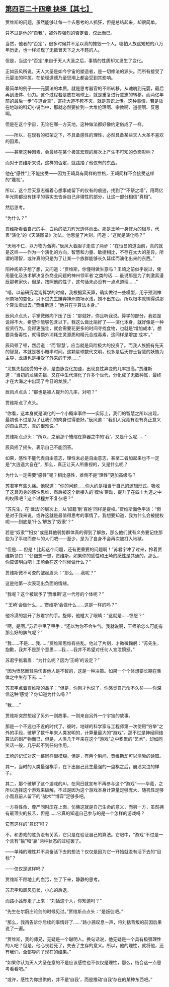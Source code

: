 ## [第四百二十四章 抉择【其七】](https://www.xxbiquge.com/11_11207/9197506.html)


  贾维斯的问题，虽然能够让每一个去思考的人抓狂，但是总结起来，却很简单。

  只不过是他的“自我”，被外界强烈的否定着，仅此而已。

  当然，他者的“否定”，很多时候并不足以真的摧毁一个人。哪怕人族这短短的八万年历史，也一样涌现了无数冒天下之大不韪的人。

  但是，当这个“否定”来自于天人大圣之后，事情的性质却又发生了变化。

  正如辰风所说，天人大圣是如今宇宙的塑造者，是一切修法的源头。而所有接受了元婴法的种属，在伦理道德乃至思潮上都会受到其影响。

  最简单的例子——元婴法的本质，就是思考器官的不断转移。从魂魄到元婴，最后再到法体、仙力。这个过程若是放在地球上，就是重复进行意志的转移。而两亿年前的最后一步“与道合真”，寄托大道不死不灭，就是意识上传。这种事情，若是放在地球的科幻小说当中，那就必然要扯到一大堆伦理啊、宗教啊、道德啊、反思啊。

  但是在这个宇宙，无论在哪一方天地，这种做法都好像约定俗成了一样。

  ——所以，在现有的框架之下，不具备感性的理性，必然具备某些天人大圣不喜欢的因素。

  ——甚至这种因素，会最终在某个极其宏观的层次上产生不可知的负面影响？

  而对于贾维斯来说，这样的否定，就践踏了他仅有的东西。

  他在“感性”上不能接受——因为王崎具有同样的性格，王崎同样不会接受这样的“蔑视”。

  所以，这个后天意志循着心想事成留下的仅有的痕迹，找到了“不祭之墙”，用两亿年光阴都没有抹平的事实去告诉自己非理性的部分，让这一部分相信“真相”。

  然后思考。

  “为什么？”

  贾维斯看着自己的手，白色的法力辉光透体而出。那是王崎一身修为的根基，代表“演化”的《天演图录》功法。他思量了片刻，问道：“这就是演化吗？”

  “天地不仁，以万物为刍狗。”辰风大着胆子走进了两步：“在恒昌的道面前，真的就是这样——作为一个演化的方向，智慧和力量、敏捷相比，不存在太大的差异。所谓的理智，或许真的只是为了让某一个族群能够长久延续而演化出来的东西。”

  阳神阁弟子想了想，又问道：“贾维斯，你懂得做生意吗？王崎之前似乎说过，使用量化及法术解决复杂商业问题的神州领军者’之类的话……虽说那是为了刺激索漫辰那老家伙，但是，按照他的性子，这句话未必没有一点点道理……”

  “唔，以前研究混沌算学的时候，我根据弈天算，确实做过一些模型，用于预测神州商场的变化。只不过先生嫌弃神州商场水浅，捞不出东西，所以根本就懒得讲那个算法卖出去。”贾维斯道：“他只在乎算法本身。”

  辰风点点头，手掌微微向下压了压：“那就好，你且听我说。算学的部分，我若是说得不大，希望你能够包含以下。我这么做比喻好了——演化本身，就好像是一种投资行为。变得更强壮，就会需要花更多的时间寻找食物，也就是‘增加成本’。想要具备毒性，就得额外消耗生灵源质和精元合成毒素，这同样是增加‘成本’。”

  辰风顿了顿，然后道：“而‘智慧’，应当就是风险极大的投资了。而我人族拥有先天的智慧，本就是极小概率时间。这颗星球数代文明，也多是后天修士智慧的妖族为主导，龙族也是接受了外来的干涉……”

  “龙族先祖接受的干涉，是血脉变化加速，出现良性异变的几率提高。”贾维斯道：“当初的龙族先祖，又在中生代演化了许多个世代，分化成了无数种属，最终才在大海之中出现了今日的龙族。”

  辰风点点头：“那也是被人提升的几率，对吧？”

  贾维斯点了点头。

  “你看，这本身就是演化的一个小概率事件——实际上，我们的智慧之所以出现，最初也不过是为了让我们的肉身过得更好。”辰风道：“我们人究竟有没有真正意义的自由意志，真的很难说。”

  贾维斯点点头：“所以，之前那个蜷缩在算器之中的‘我’，又是什么呢……”

  辰风摇了摇头，表示自己不能回答。

  如果，感性不能代表自由意志，理性未必是自由意志，甚至二者加起来也不一定是“大逍遥大自在”，那么，真正让天人所重视的，又是什么呢？

  为什么一定需要“感性”呢？相比感性，难倒不是“理性”更加高级吗？

  苏君宇有些头痛。他叹道：“你的问题……你大约是相当于自己的逻辑形式，吸收了这具肉身的感性思维，然后被这个新接入的‘模块’带动，提升了在四十九道之中的权限吧？这个过程并不复杂吧？”

  “苏先生，在‘律法’的层次上，从‘奴籍’到‘百姓’同样是提权。”贾维斯面色平淡：“但是对于我来说，或许这就是最值得思考的事情了。我想要知道，我为什么会被提权呢——到底是‘什么’解放了‘奴隶’？”

  若是“奴隶”“妇女”或是其他弱势群体真的得到了解放，那么他们就有义务要记住那些为了平权而奋斗的人们吧——至少，是为了自身不会再次被打入地狱。

  “但是……但是！比起这个问题，还有更重要的问题啊！”苏君宇冲了过来，拎着贾维斯领口：“仔细想一想，贾维斯，如果你的感性和王崎的感性是共通的，那么，你应该明白吧！王崎会在这个时候做什么？”

  贾维斯微不可查的皱起眉头：“那么……我呢？”

  这是他第一次表现出负面的情绪。

  “我呢？这个被赋予了‘贾维斯’这一代号的个体呢？”

  “‘王崎’会做什么……‘贾维斯’会做什么……这是一样的吗？”

  他冷漠的震开了苏君宇的手。旋即，他瞪大了眼睛：“这就是……愤怒？”

  “啊，是啊。”苏君宇甩了甩手：“还以为你不会生气。我就说啊，王师弟怎么可能有那么好的脾气呢？”

  “我……不是……我……”贾维斯思维有些乱。他过了片刻，才微微鞠躬：“苏先生，抱歉，我并不是那个意思……我……我并不希望对任何人宣泄愤怒。”

  苏君宇挑着眉：“为什么呢？因为‘王崎’的设定？”

  “因为愤怒而轻易伤害他人是不智的，这是一种决策。如果一个个体想要长期在集体之中生存下去……”

  苏君宇点着贾维斯的鼻子：“但是，你刚才也说了，你感觉自己命不久矣——你深信这种‘感觉’？你知道为什么吗？”

  “我……”

  贾维斯突然想起了另外一则故事，一则来自另外一个宇宙的故事。

  那是一个不远也不近的时代了。彼时，地球的科学家与工程师第一次使用“穷举”之外的手段，破解了数千年来人类发明的，计算量最大的“游戏”。那不过是神经网络算法的副产物而已，但是，人类几千年来在这个“游戏”之中积累的“艺术”，却如同笑话一般，几乎起不到任何作用。

  王崎的记忆对这一幕同样很模糊。但是，有两个瞬间，贾维斯却可以清晰的读取。

  其一，当时的人类最强棋手，在下出自己此生最强的一盘棋之后，崩溃哭泣的样子。

  其二，那个破解了这个游戏的AI，在同日就宣布不再参与这个“游戏”——毕竟，之所以选择这个游戏来破解，不过是因为这个游戏本身计算量足够庞大、随机性足够小而且前人留下的“战术”“博弈”足够多吧。

  一方将性命、尊严同时压在上面，仿佛这就是自己生命的意义，而另一方，虽然拥有最顶尖的技艺，但是……它真的知道自己参与的是一个怎样的游戏吗？

  它有这样的“意识”吗？

  不，和游戏的胜负没有关系，它只是在验证自己的算法。它眼中，“游戏”不过是一个具有“输”和“赢”两种状态的过程罢了。

  ——单纯的理性并不具备活下去的想法？仅仅是因为它一开始就没有活下去的“目标”？

  ——仅仅是这样吗？

  贾维斯不顾地上的血污，坐了下来，静静的思考。

  苏君宇和辰风见状，小心的后退。

  而路小茜却走了上来：“刘括这个人，你知道吗？”

  “先生在尔蔚庄论剑的时候见过。”贾维斯点点头：“是叛徒吧。”

  “那么，我再告诉你后续的事情好了……”路小茜叹息一声，将刘括背叛的前因后果说了一遍。

  “贾维斯，我的师兄，无疑是一个聪明人。换句话说，他无疑是一个具有极强理性的人吧？但是，他心丧若死了，失去了生存的意义。所以，他的理性，就将他，还有我们，全部导向了现在的结果。”

  “如果你认为天人大圣在意的不是应该感性也不仅仅是理性，那么，结合这一点思考看看吧。”

  “或许，感性为你提供的，并不是‘自我’，而是推动‘自我’存在的某种东西吧。”
